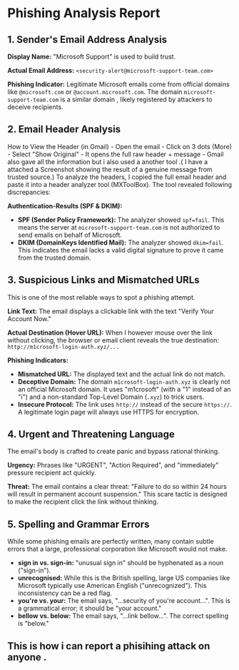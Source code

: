 # Phishing Analysis Report

## 1. Sender's Email Address Analysis

**Display Name:** "Microsoft Support" is used to build trust.

**Actual Email Address:** `<security-alert@microsoft-support-team.com>`

**Phishing Indicator:** Legitimate Microsoft emails come from official domains like `@microsoft.com` or `@account.microsoft.com`. The domain `microsoft-support-team.com` is a similar domain , likely registered by attackers to deceive recipients.

## 2. Email Header Analysis
  How to View the Header (in Gmail)
    - Open the email
    - Click on 3 dots (More)
    - Select "Show Original"
    - It opens the full raw header + message
    - Gmail also gave all the information but i also used a another tool .( I have a attached a Screenshot showing the result of a genuine message from trusted source.) 
To analyze the headers, I copied the full email header  and paste it into a header analyzer tool (MXToolBox). The tool revealed following discrepancies:

**Authentication-Results (SPF & DKIM):**
- **SPF (Sender Policy Framework):** The analyzer showed `spf=fail`. This means the server at `microsoft-support-team.com` is not authorized to send emails on behalf of Microsoft.
- **DKIM (DomainKeys Identified Mail):** The analyzer showed `dkim=fail`. This indicates the email lacks a valid digital signature to prove it came from the trusted domain.

## 3. Suspicious Links and Mismatched URLs
This is one of the most reliable ways to spot a phishing attempt.

**Link Text:** The email displays a clickable link with the text "Verify Your Account Now."

**Actual Destination (Hover URL):** When I however  mouse over the link without clicking, the browser or email client reveals the true destination: `http://m1crosoft-login-auth.xyz/...`

**Phishing Indicators:**
- **Mismatched URL:** The displayed text and the actual link do not match.
- **Deceptive Domain:** The domain `m1crosoft-login-auth.xyz` is clearly not an official Microsoft domain. It uses "m1crosoft" (with a "1" instead of an "i") and a non-standard Top-Level Domain (`.xyz`) to trick users.
- **Insecure Protocol:** The link uses `http://` instead of the secure `https://`. A legitimate login page will always use HTTPS for encryption.

## 4. Urgent and Threatening Language
The email's body is crafted to create panic and bypass rational thinking.

**Urgency:** Phrases like "URGENT", "Action Required", and "immediately" pressure recipient act quickly.

**Threat:** The email contains a clear threat: "Failure to do so within 24 hours will result in permanent account suspension." This scare tactic is designed to make the recipient click the link without thinking.

## 5. Spelling and Grammar Errors
While some phishing emails are perfectly written, many contain subtle errors that a large, professional corporation like Microsoft would not make.

- **sign in vs. sign-in:** "unusual sign in" should be hyphenated as a noun ("sign-in").
- **unrecognised:** While this is the British spelling, large US companies like Microsoft typically use American English ("unrecognized"). This inconsistency can be a red flag.
- **you're vs. your:** The email says, "...security of you're account...". This is a grammatical error; it should be "your account."
- **bellow vs. below:** The email says, "...link bellow...". The correct spelling is "below."

## This is how i can report a phisihing attack on anyone .
